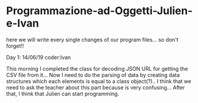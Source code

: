# Programmazione-ad-Oggetti-Julien-e-Ivan
here we will write every single changes of our program files... so don't forget!! 

Day 1:  14/06/19  coder:Ivan

This morning I completed the class for decoding JSON URL for getting the CSV file from it...
Now I need to do the parsing of data by creating data structures which each elements is equal to a class object(?)..
I think that we need to ask the teacher about this part because is very confusing...
After that, I think that Julien can start programming.

